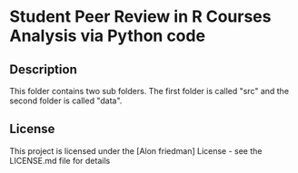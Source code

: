 # Student Peer Review in R Courses Analysis via Python code

## Description

This folder contains two sub folders. The first folder is called "src" and the second folder is called "data". 

## License

This project is licensed under the [Alon friedman] License - see the LICENSE.md file for details


